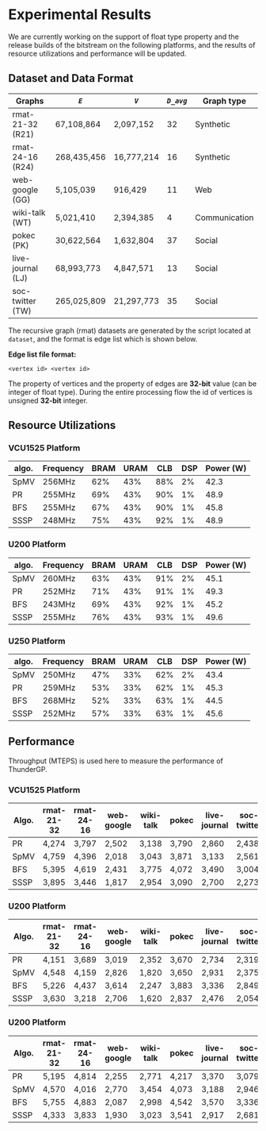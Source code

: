 # Experimental Results

We are currently working on the support of float type property and the release builds of the bitstream on the following platforms, and the results of resource utilizations and performance will be updated.

## Dataset and Data Format


| Graphs  | *```E```* | *```V```*  | *```D_avg```* | Graph type |
|--------|-----------|------------|-------------|------------ |
|rmat-21-32 (R21) | 67,108,864  | 2,097,152  | 32  | Synthetic     |
|rmat-24-16 (R24) | 268,435,456 | 16,777,214 | 16  | Synthetic     |
|web-google (GG)  | 5,105,039   | 916,429    | 11  | Web           |
|wiki-talk (WT)   | 5,021,410   | 2,394,385  | 4   | Communication |
|pokec (PK)       | 30,622,564  | 1,632,804  | 37  | Social        |
|live-journal (LJ)| 68,993,773  | 4,847,571  | 13  | Social        |
|soc-twitter (TW) | 265,025,809 | 21,297,773 | 35  | Social        |



The recursive graph (rmat) datasets are generated by the script located at ```dataset```, and the format is edge list which is shown below.

**Edge list file format:**
```
<vertex id> <vertex id>
```

The property of vertices and the property of edges are __32-bit__ value (can be integer of float type). During the entire processing flow the id of vertices is unsigned __32-bit__ integer.


## Resource Utilizations

### VCU1525 Platform
|algo.   | Frequency |BRAM   |URAM | CLB | DSP | Power (W)
|--------|-----------|-------|-----|-----|-----|------- |
|SpMV    | 256MHz    | 62%   | 43% | 88% | 2%  | 42.3   |    
|PR      | 255MHz    | 69%   | 43% | 90% | 1%  | 48.9   |    
|BFS     | 255MHz    | 67%   | 43% | 90% | 1%  | 45.8   |    
|SSSP    | 248MHz    | 75%   | 43% | 92% | 1%  | 48.9   |    


### U200 Platform
|algo.   | Frequency |BRAM   |URAM | CLB | DSP | Power (W)
|--------|-----------|-------|-----|-----|-----|------- |
|SpMV    | 260MHz    | 63%   | 43% | 91% | 2%  | 45.1   |    
|PR      | 252MHz    | 71%   | 43% | 91% | 1%  | 49.3   |    
|BFS     | 243MHz    | 69%   | 43% | 92% | 1%  | 45.2   |    
|SSSP    | 255MHz    | 76%   | 43% | 93% | 1%  | 49.6   |    

### U250 Platform
|algo.   | Frequency |BRAM   |URAM | CLB | DSP | Power (W)
|--------|-----------|-------|-----|-----|-----|------- |
|SpMV    | 250MHz    | 47%   | 33% | 62% | 2%  | 43.4   |  
|PR      | 259MHz    | 53%   | 33% | 62% | 1%  | 45.3   |  
|BFS     | 268MHz    | 52%   | 33% | 63% | 1%  | 44.5   |  
|SSSP    | 252MHz    | 57%   | 33% | 63% | 1%  | 45.6   |  

## Performance


Throughput (MTEPS) is used here to measure the performance of ThunderGP.

### VCU1525 Platform
| Algo.     | rmat-21-32 | rmat-24-16  | web-google | wiki-talk| pokec | live-journal| soc-twitter|
|-------    |-------    |-------    |-------    |-------    |-------    |-------    |-------    |
| PR     | 4,274  | 3,797  | 2,502  | 3,138  | 3,790  | 2,860  | 2,438  |
| SpMV   | 4,759  | 4,396  | 2,018  | 3,043  | 3,871  | 3,133  | 2,561  |
| BFS    | 5,395  | 4,619  | 2,431  | 3,775  | 4,072  | 3,490  | 3,004  |
| SSSP   | 3,895  | 3,446  | 1,817  | 2,954  | 3,090  | 2,700  | 2,273  |


### U200 Platform
| Algo.     | rmat-21-32 | rmat-24-16  | web-google | wiki-talk| pokec | live-journal| soc-twitter|
|-------    |-------    |-------    |-------    |-------    |-------    |-------    |-------    |
| PR     | 4,151 | 3,689 | 3,019 |2,352 |3,670 | 2,734 | 2,319 |
| SpMV   | 4,548 | 4,159 | 2,826 |1,820 |3,650 | 2,931 | 2,375 |
| BFS    | 5,226 | 4,437 | 3,614 |2,247 |3,883 | 3,336 | 2,849 |
| SSSP   | 3,630 | 3,218 | 2,706 |1,620 |2,837 | 2,476 | 2,054 |


### U200 Platform

| Algo.     | rmat-21-32 | rmat-24-16  | web-google | wiki-talk| pokec | live-journal| soc-twitter|
|-------    |-------    |-------    |-------    |-------    |-------    |-------    |-------    |
| PR     | 5,195 | 4,814 | 2,255 | 2,771 | 4,217 | 3,370 | 3,079 |
| SpMV   | 4,570 | 4,016 | 2,770 | 3,454 | 4,073 | 3,188 | 2,946 |
| BFS    | 5,755 | 4,883 | 2,087 | 2,998 | 4,542 | 3,570 | 3,336 |
| SSSP   | 4,333 | 3,833 | 1,930 | 3,023 | 3,541 | 2,917 | 2,681 |
